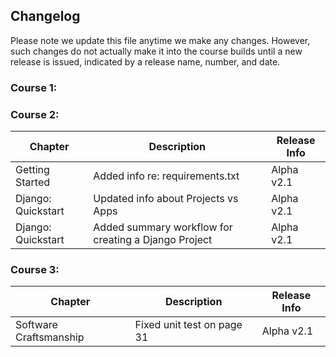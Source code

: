 ## Changelog

Please note we update this file anytime we make any changes. However, such changes do not actually make it into the course builds until a new release is issued, indicated by a release name, number, and date.

### Course 1:

### Course 2:

| Chapter            | Description                                          | Release Info |
|--------------------|------------------------------------------------------|--------------|
| Getting Started    | Added info re: requirements.txt                      | Alpha v2.1   |
| Django: Quickstart | Updated info about Projects vs Apps                  | Alpha v2.1   |
| Django: Quickstart | Added summary workflow for creating a Django Project | Alpha v2.1   |


### Course 3:
| Chapter            | Description                                          | Release Info |
|--------------------|------------------------------------------------------|--------------|
| Software Craftsmanship    | Fixed unit test on page 31                    | Alpha v2.1   |


